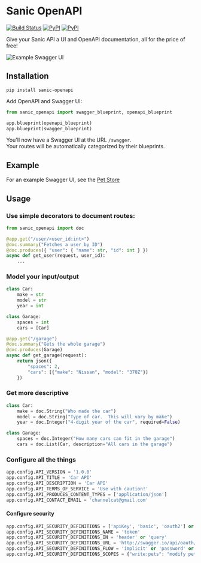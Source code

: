 # Sanic OpenAPI

[![Build Status](https://travis-ci.org/channelcat/sanic-openapi.svg?branch=master)](https://travis-ci.org/channelcat/sanic-openapi)
[![PyPI](https://img.shields.io/pypi/v/sanic-openapi.svg)](https://pypi.python.org/pypi/sanic-openapi/)
[![PyPI](https://img.shields.io/pypi/pyversions/sanic-openapi.svg)](https://pypi.python.org/pypi/sanic-openapi/)

Give your Sanic API a UI and OpenAPI documentation, all for the price of free!

![Example Swagger UI](images/code-to-ui.png?raw=true "Swagger UI")

## Installation

```shell
pip install sanic-openapi
```

Add OpenAPI and Swagger UI:

```python
from sanic_openapi import swagger_blueprint, openapi_blueprint

app.blueprint(openapi_blueprint)
app.blueprint(swagger_blueprint)
```

You'll now have a Swagger UI at the URL `/swagger`.  
Your routes will be automatically categorized by their blueprints.

## Example

For an example Swagger UI, see the [Pet Store](http://petstore.swagger.io/)

## Usage

### Use simple decorators to document routes:

```python
from sanic_openapi import doc

@app.get("/user/<user_id:int>")
@doc.summary("Fetches a user by ID")
@doc.produces({ "user": { "name": str, "id": int } })
async def get_user(request, user_id):
    ...
```

### Model your input/output

```python
class Car:
    make = str
    model = str
    year = int

class Garage:
    spaces = int
    cars = [Car]

@app.get("/garage")
@doc.summary("Gets the whole garage")
@doc.produces(Garage)
async def get_garage(request):
    return json({
        "spaces": 2,
        "cars": [{"make": "Nissan", "model": "370Z"}]
    })

```

### Get more descriptive

```python
class Car:
    make = doc.String("Who made the car")
    model = doc.String("Type of car.  This will vary by make")
    year = doc.Integer("4-digit year of the car", required=False)

class Garage:
    spaces = doc.Integer("How many cars can fit in the garage")
    cars = doc.List(Car, description="All cars in the garage")
```

### Configure all the things

```python
app.config.API_VERSION = '1.0.0'
app.config.API_TITLE = 'Car API'
app.config.API_DESCRIPTION = 'Car API'
app.config.API_TERMS_OF_SERVICE = 'Use with caution!'
app.config.API_PRODUCES_CONTENT_TYPES = ['application/json']
app.config.API_CONTACT_EMAIL = 'channelcat@gmail.com'
```
#### Configure security
```python
app.config.API_SECURITY_DEFINITIONS = ['apiKey', 'basic', 'oauth2'] or 'apiKey'
app.config.API_SECURITY_DEFINITIONS_NAME = 'token'
app.config.API_SECURITY_DEFINITIONS_IN = 'header' or 'query'
app.config.API_SECURITY_DEFINITIONS_URL = 'http://swagger.io/api/oauth/dialog'
app.config.API_SECURITY_DEFINITIONS_FLOW = 'implicit' or 'password' or 'application' or 'accessCode'
app.config.API_SECURITY_DEFINITIONS_SCOPES = {"write:pets": "modify pets in your account", "read:pets": "read your pets"}
```
